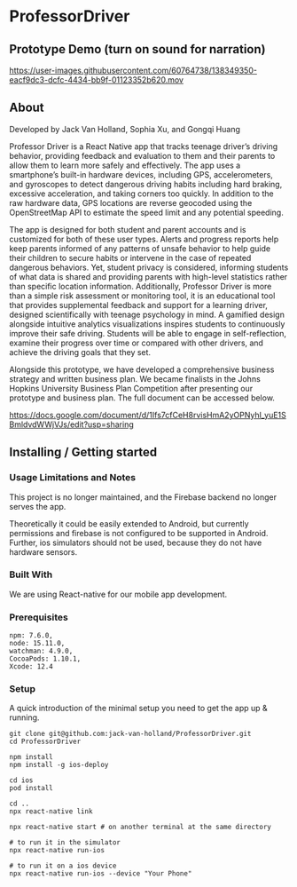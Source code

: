 # ProfessorDriver

## Prototype Demo (turn on sound for narration)

https://user-images.githubusercontent.com/60764738/138349350-eacf9dc3-dcfc-4434-bb9f-01123352b620.mov

## About

Developed by Jack Van Holland, Sophia Xu, and Gongqi Huang

Professor Driver is a React Native app that tracks teenage driver’s driving behavior, providing feedback and evaluation to them and their parents to allow them to learn more safely and effectively. The app uses a smartphone’s built-in hardware devices, including GPS, accelerometers, and gyroscopes to detect dangerous driving habits including hard braking, excessive acceleration, and taking corners too quickly. In addition to the raw hardware data, GPS locations are reverse geocoded using the OpenStreetMap API to estimate the speed limit and any potential speeding.  

The app is designed for both student and parent accounts and is customized for both of these user types. Alerts and progress reports help keep parents informed of any patterns of unsafe behavior to help guide their children to secure habits or intervene in the case of repeated dangerous behaviors. Yet, student privacy is considered, informing students of what data is shared and providing parents with high-level statistics rather than specific location information. Additionally, Professor Driver is more than a simple risk assessment or monitoring tool, it is an educational tool that provides supplemental feedback and support for a learning driver, designed scientifically with teenage psychology in mind. A gamified design alongside intuitive analytics visualizations inspires students to continuously improve their safe driving. Students will be able to engage in self-reflection, examine their progress over time or compared with other drivers, and achieve the driving goals that they set. 

Alongside this prototype, we have developed a comprehensive business strategy and written business plan. We became finalists in the Johns Hopkins University Business Plan Competition after presenting our prototype and business plan. The full document can be accessed below.

https://docs.google.com/document/d/1Ifs7cfCeH8rvisHmA2yOPNyhI_yuE1SBmldvdWWjVJs/edit?usp=sharing

## Installing / Getting started

### Usage Limitations and Notes
This project is no longer maintained, and the Firebase backend no longer serves the app. 

Theoretically it could be easily extended to Android, but currently permissions and firebase is not configured to be supported in Android. Further, ios simulators should not be used, because they do not have hardware sensors.

### Built With
We are using React-native for our mobile app development.

### Prerequisites
    npm: 7.6.0,
    node: 15.11.0,
    watchman: 4.9.0,
    CocoaPods: 1.10.1,
    Xcode: 12.4
    
### Setup

A quick introduction of the minimal setup you need to get the app up & running.

```shell
git clone git@github.com:jack-van-holland/ProfessorDriver.git
cd ProfessorDriver

npm install 
npm install -g ios-deploy

cd ios
pod install

cd ..
npx react-native link

npx react-native start # on another terminal at the same directory

# to run it in the simulator
npx react-native run-ios

# to run it on a ios device
npx react-native run-ios --device "Your Phone"
```
